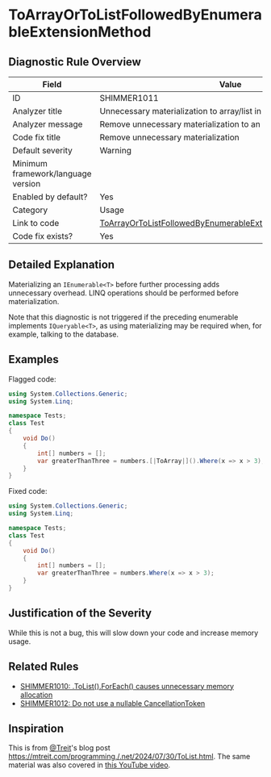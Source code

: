 # ToArrayOrToListFollowedByEnumerableExtensionMethod

## Diagnostic Rule Overview

| Field                              | Value
|------------------------------------|-------
| ID                                 | SHIMMER1011
| Analyzer title                     | Unnecessary materialization to array/list in LINQ chain
| Analyzer message                   | Remove unnecessary materialization to an array or a list
| Code fix title                     | Remove unnecessary materialization
| Default severity                   | Warning
| Minimum framework/language version | 
| Enabled by default?                | Yes
| Category                           | Usage
| Link to code                       | [ToArrayOrToListFollowedByEnumerableExtensionMethodAnalyzer.cs](../../src/Shimmering.Analyzers/UsageRules/ToArrayOrToListFollowedByEnumerableExtensionMethod/ToArrayOrToListFollowedByEnumerableExtensionMethodAnalyzer.cs)
| Code fix exists?                   | Yes

## Detailed Explanation

Materializing an `IEnumerable<T>` before further processing adds unnecessary overhead. LINQ operations should be performed before materialization.

Note that this diagnostic is not triggered if the preceding enumerable implements `IQueryable<T>`, as using materializing may be required when, for example, talking to the database.

## Examples

Flagged code:
```cs
using System.Collections.Generic;
using System.Linq;

namespace Tests;
class Test
{
    void Do()
    {
        int[] numbers = [];
        var greaterThanThree = numbers.[|ToArray|]().Where(x => x > 3);
    }
}
```

Fixed code:
```cs
using System.Collections.Generic;
using System.Linq;

namespace Tests;
class Test
{
    void Do()
    {
        int[] numbers = [];
        var greaterThanThree = numbers.Where(x => x > 3);
    }
}
```

## Justification of the Severity

While this is not a bug, this will slow down your code and increase memory usage.

## Related Rules

- [SHIMMER1010: .ToList().ForEach() causes unnecessary memory allocation](./SHIMMER1010.md)
- [SHIMMER1012: Do not use a nullable CancellationToken](./SHIMMER1012.md)

## Inspiration

This is from [@Treit](https://github.com/Treit)'s blog post https://mtreit.com/programming,/.net/2024/07/30/ToList.html. The same material was also covered in [this YouTube video](https://www.youtube.com/watch?v=LaoRkzSE5tI).
